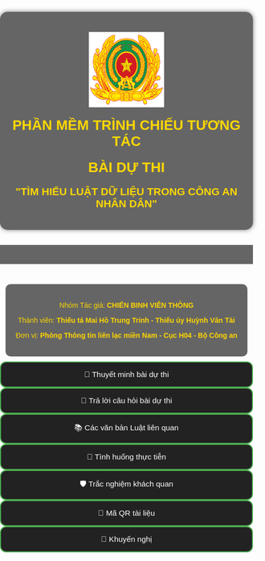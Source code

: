<!DOCTYPE html>
<html lang="vi">
<head>
  <meta charset="utf-8">
  <title>LawTech Showcase</title>
  <meta name="viewport" content="width=device-width, initial-scale=1.0">
  <style>
   body {
  font-family: Arial, sans-serif;
  background: url('anhnen4.jpg') no-repeat center center fixed;
  background-size: cover;
  color: white;
  margin: 0;
  padding: 0;
  display: flex;
  flex-direction: column;
  align-items: center;
  min-height: 100vh;
  overflow-x: hidden;
}



  

    .menu {
      display: flex;
      flex-wrap: wrap;
      justify-content: center;
      gap: 15px;
      margin: 20px 0;
      width: 100%;
      max-width: 500px;
      padding: 0 10px;
      box-sizing: border-box;
    }

    .menu button {
      width: 100%;
      font-size: 1.1em;
      padding: 15px 10px;
      background-color: #222;
      color: #fff;
      border: 2px solid #4CAF50;
      border-radius: 12px;
      cursor: pointer;
      transition: transform 0.2s, background-color 0.3s;
      box-sizing: border-box;
    }

    .menu button:hover {
      background-color: #4CAF50;
      transform: scale(1.05);
    }

    .content {
      display: none;
      max-width: 800px;
      margin-top: 30px;
      padding: 20px;
      background-color: #222;
      border-radius: 10px;
      width: 90%;
      box-sizing: border-box;
    }

    .content.active {
      display: block;
    }

    .animated-title {
      display: flex;
      flex-direction: column;
      align-items: center;
      text-align: center;
      padding: 10px;
    }

    .animated-title h1, .animated-title h2 {
      animation: fadeInUp 1s ease-out both;
      color: #FFD700;
      margin: 10px 0;
    }

    .animated-title img {
      max-width: 150px;
      height: auto;
      margin: 10px 0;
      display: block;
    }

    .glow {
      animation: glowAnim 2s infinite alternate;
    }

    @keyframes glowAnim {
      0% {
        text-shadow: 0 0 5px #FFD700, 0 0 10px #FFD700;
      }
      100% {
        text-shadow: 0 0 10px #FFD700, 0 0 20px #FFD700;
      }
    }

    @keyframes fadeInUp {
      from {
        opacity: 0;
        transform: translateY(30px);
      }
      to {
        opacity: 1;
        transform: translateY(0);
      }
    }

    @keyframes marquee {
      0% { transform: translateX(100%); }
      100% { transform: translateX(-100%); }
    }

    @media screen and (max-width: 768px) {
      .menu {
        flex-direction: column;
        padding: 0 10px;
        gap: 12px;
      }

      .menu button {
        font-size: 1em;
        padding: 15px;
      }

      .animated-title h1,
      .animated-title h2 {
        font-size: 1.2em;
      }

      .animated-title img {
        width: 120px;
      }

      .content {
        width: 100%;
        padding: 15px;
      }

      video {
        width: 100% !important;
        height: auto !important;
      }
    }
  </style>
</head>

<body>

 

  <div class="animated-title" style="background-color: rgba(0,0,0,0.6); padding: 30px 20px; margin: 30px auto; border-radius: 15px; max-width: 900px; box-shadow: 0 0 10px rgba(0,0,0,0.5);">
    <img src="logobca.png" alt="Logo Bộ Công an" style="height: 150px;">
    <h1 class="glow">PHẦN MỀM TRÌNH CHIẾU TƯƠNG TÁC</h1>
    <h1 class="glow">BÀI DỰ THI</h1>
    <h2>"TÌM HIỂU LUẬT DỮ LIỆU TRONG CÔNG AN NHÂN DÂN"</h2>
  </div>

  <div style="margin-bottom: 20px; width: 100%; overflow: hidden; background: rgba(0,0,0,0.6); padding: 10px 0;">
    <div class="marquee-text" style="display: inline-block; white-space: nowrap; animation: marquee 20s linear infinite; font-size: 1.1em; color: #FFD700;">
      📢 Luật dữ liệu trong thời kỳ chuyển đổi số quốc gia - Bước đột phá trong Kỷ nguyên mới - Kỷ nguyên vươn mình của Dân tộc 📢
    </div>
  </div>

  <div class="info-box" style="background-color: rgba(0,0,0,0.6); padding: 20px; margin: 20px auto 10px auto; border-radius: 10px; text-align: center; max-width: 1000px;">
    <p><span style="color: #FFD700;">Nhóm Tác giả:</span> <strong style="color: #FFD700;">CHIẾN BINH VIỄN THÔNG</strong></p>
    <p><span style="color: #FFD700;">Thành viên:</span> <strong style="color: #FFD700;">Thiếu tá Mai Hồ Trung Trinh - Thiếu úy Huỳnh Văn Tài</strong></p>
    <p><span style="color: #FFD700;">Đơn vị:</span> <strong style="color: #FFD700;">Phòng Thông tin liên lạc miền Nam - Cục H04 - Bộ Công an</strong></p>
  </div>

  <div class="menu">
    <button onclick="window.location.href='gioithieuchung.html'">📄  Thuyết minh bài dự thi</button>
    <button onclick="window.location.href='traloicauhoi.html'">📌 Trả lời câu hỏi bài dự thi</button>
    <button onclick="window.location.href='vanbanluat.html'">📚 Các văn bản Luật liên quan</button>
    <button onclick="showContent('tinhhuong')">🎥 Tình huống thực tiễn</button>
    <button onclick="showContent('tracnghiem')">🛡️ Trắc nghiệm khách quan</button>
    <button onclick="showContent('maQR')">🧠 Mã QR tài liệu</button>
    <button onclick="showContent('khuyennghi')">📎 Khuyến nghị</button>
  </div>

  <!-- Nội dung các phần -->
  <div id="traloicauhoi" class="content">
    <h2> Trả lời câu hỏi bài dự thi</h2>
    <ul>
      <li>Dữ liệu KH&CN là mục tiêu tấn công và đánh cắp.</li>
      <li>Rò rỉ dữ liệu có thể ảnh hưởng nghiêm trọng đến an ninh và công nghệ.</li>
      <li>Cần nắm vững luật bảo vệ dữ liệu và sở hữu trí tuệ.</li>
    </ul>
  </div>

  <div id="luat" class="content">
    <h2>Các văn bản luật liên quan</h2>
    <ul>
      <li>Nghị định 13/2023/NĐ-CP</li>
      <li>Luật An toàn thông tin mạng</li>
      <li>Luật Sở hữu trí tuệ (sửa đổi)</li>
      <li>Quy định bảo mật trong nghiên cứu quốc phòng</li>
    </ul>
  </div>

  <div id="tinhhuong" class="content" style="max-height: 500px; overflow-y: auto;">
    <h2>Video minh họa vi phạm dữ liệu KH&CN</h2>
    <p>1. Viện nghiên cứu bị tấn công mạng, rò rỉ dữ liệu AI quốc phòng.</p>
    <video controls style="width: 480px; height: 270px; border: 2px solid #444; border-radius: 8px;">
      <source src="onmt.mp4" type="video/mp4">
    </video>
    <p>2. Video về triển khai luật dữ liệu trong Công an nhân dân.</p>
    <video controls style="width: 480px; height: 270px; border: 2px solid #444; border-radius: 8px;">
      <source src="nen1.mp4" type="video/mp4">
    </video>
  </div>

  <div id="baove" class="content">
    <h2>Hướng dẫn bảo vệ dữ liệu KH&CN</h2>
    <ul>
      <li>Mã hóa dữ liệu</li>
      <li>Phân quyền truy cập</li>
      <li>Sao lưu định kỳ</li>
      <li>Không chia sẻ công khai</li>
      <li>Xác thực đa yếu tố</li>
    </ul>
  </div>

  <div id="tracnghiem" class="content">
    <h2>Trắc nghiệm khách quan</h2>
    <p>1. Luật nào bảo vệ dữ liệu cá nhân tại VN?</p>
    <p>☐ Luật Giao thông</p>
    <p>☑ Nghị định 13/2023/NĐ-CP</p>
    <p>2. Chia sẻ dữ liệu nghiên cứu trái phép vi phạm gì?</p>
    <p>☑ Luật Sở hữu trí tuệ</p>
    <p>☐ Luật Xây dựng</p>
  </div>

  <div id="maQR" class="content">
    <p><a href="files/LawTech_Showcase_Final.pptx" target="_blank" style="color: #4CAF50; text-decoration: underline;">📥 Tải bài trình chiếu PowerPoint tại đây</a></p>
    <img src="img/qrcode_tai_lieu.png" style="width: 150px;">
  </div>

  <div id="khuyennghi" class="content">
    <h2> Khuyến nghị</h2>
    <p>Nhóm Chiến Binh Viễn Thông<br>Phòng Thông tin Liên lạc Miền Nam</p>
    <p><em>Đồng hành cùng cuộc thi Tìm hiểu Luật Dữ liệu</em></p>
  </div>

  <script>
    function showContent(id) {
      document.querySelectorAll('.content').forEach(el => el.classList.remove('active'));
      document.getElementById(id).classList.add('active');
    }
  </script>

</body>
</html>
